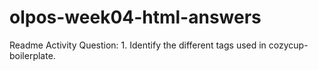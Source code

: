# olpos-week04-html-answers
Readme Activity
Question: 1. Identify the different tags used in cozycup-boilerplate.
